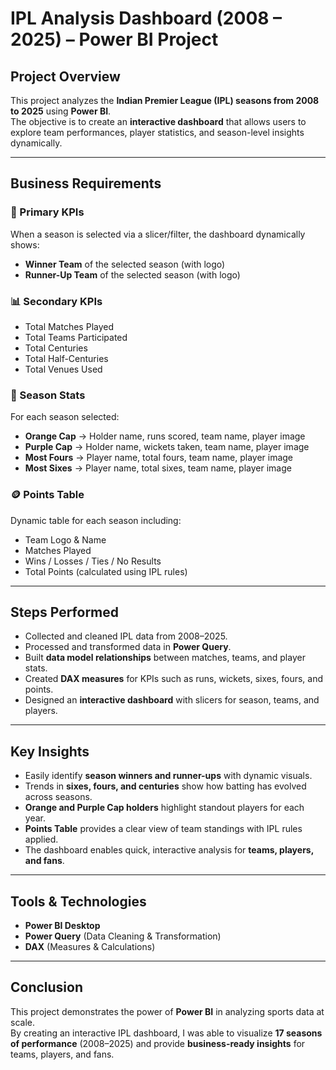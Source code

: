 # IPL Analysis Dashboard (2008 – 2025) – Power BI Project

## Project Overview
This project analyzes the **Indian Premier League (IPL) seasons from 2008 to 2025** using **Power BI**.  
The objective is to create an **interactive dashboard** that allows users to explore team performances, player statistics, and season-level insights dynamically.

---

## Business Requirements

### 🎯 Primary KPIs
When a season is selected via a slicer/filter, the dashboard dynamically shows:
- **Winner Team** of the selected season (with logo)  
- **Runner-Up Team** of the selected season (with logo)  

### 📊 Secondary KPIs
- Total Matches Played  
- Total Teams Participated  
- Total Centuries  
- Total Half-Centuries  
- Total Venues Used  

### 🏏 Season Stats
For each season selected:
- **Orange Cap** → Holder name, runs scored, team name, player image  
- **Purple Cap** → Holder name, wickets taken, team name, player image  
- **Most Fours** → Player name, total fours, team name, player image  
- **Most Sixes** → Player name, total sixes, team name, player image  

### 🪙 Points Table
Dynamic table for each season including:
- Team Logo & Name  
- Matches Played  
- Wins / Losses / Ties / No Results  
- Total Points (calculated using IPL rules)  

---

## Steps Performed
- Collected and cleaned IPL data from 2008–2025.  
- Processed and transformed data in **Power Query**.  
- Built **data model relationships** between matches, teams, and player stats.  
- Created **DAX measures** for KPIs such as runs, wickets, sixes, fours, and points.  
- Designed an **interactive dashboard** with slicers for season, teams, and players.  

---

## Key Insights
- Easily identify **season winners and runner-ups** with dynamic visuals.  
- Trends in **sixes, fours, and centuries** show how batting has evolved across seasons.  
- **Orange and Purple Cap holders** highlight standout players for each year.  
- **Points Table** provides a clear view of team standings with IPL rules applied.  
- The dashboard enables quick, interactive analysis for **teams, players, and fans**.  

---

## Tools & Technologies
- **Power BI Desktop**  
- **Power Query** (Data Cleaning & Transformation)  
- **DAX** (Measures & Calculations)  

---

## Conclusion
This project demonstrates the power of **Power BI** in analyzing sports data at scale.  
By creating an interactive IPL dashboard, I was able to visualize **17 seasons of performance** (2008–2025) and provide **business-ready insights** for teams, players, and fans.  

